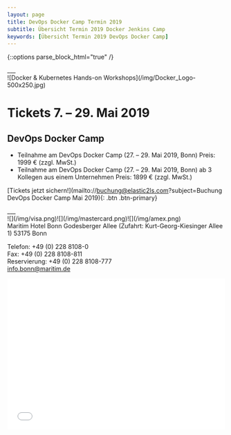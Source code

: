 ```yaml
---
layout: page
title: DevOps Docker Camp Termin 2019
subtitle: Übersicht Termin 2019 Docker Jenkins Camp
keywords: [Übersicht Termin 2019 DevOps Docker Camp]
---
```

{::options parse_block_html="true" /}
<div class="slider">
___
<div id="carousel" class="carousel">
<div class="carousel-inner">
![Docker & Kubernetes Hands-on Workshops](/img/Docker_Logo-500x250.jpg)


# Tickets 7\. – 29\. Mai 2019

## DevOps Docker Camp

* Teilnahme am DevOps Docker Camp (27\. – 29\. Mai 2019, Bonn) Preis: 1999 € (zzgl. MwSt.)
* Teilnahme am DevOps Docker Camp (27\. – 29\. Mai 2019, Bonn) ab 3 Kollegen aus einem Unternehmen Preis: 1899 € (zzgl. MwSt.)  

[Tickets jetzt sichern!](mailto://buchung@elastic2ls.com?subject=Buchung DevOps Docker Camp Mai 2019){: .btn .btn-primary}

</div>
___
</div>
</div>

<div class="offer_payment">![](/img/visa.png)![](/img/mastercard.png)![](/img/amex.png)
</div>

<div class="offer_location">
Maritim Hotel Bonn Godesberger Allee  
(Zufahrt: Kurt-Georg-Kiesinger  
Allee 1)  
53175 Bonn

Telefon: +49 (0) 228 8108-0  
Fax: +49 (0) 228 8108-811  
Reservierung: +49 (0) 228 8108-777  
info.bonn@maritim.de
</div>


<div class="offer_map">

<div class="col-md-24">
<iframe scrolling="no" marginheight="0" marginwidth="0" src="../info/osm_hotel_maritim.html?lat=50.70476,lon=7.13490,info=,zoom=15" width="100%" height="350" frameborder="0">
</iframe>
</div>
